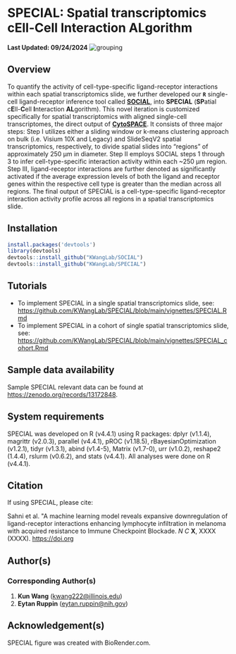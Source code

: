 # SPECIAL: Spatial transcriptomics cEll-Cell Interaction ALgorithm
**Last Updated: 09/24/2024**
<img src="https://github.com/kwangcb/IRIS/blob/main/4-Figure/figures/biorender/png/SPECIAL%20%5Bnc%20acc%5D.png" alt="grouping">

## Overview
To quantify the activity of cell-type-specific ligand-receptor interactions within each spatial transcriptomics slide, we further developed our **```R```** single-cell ligand-receptor inference tool called [**SOCIAL**](https://github.com/KWangLab/SOCIAL), into **SPECIAL** (**SP**atial c**E**ll-**C**ell **I**nteraction **AL**gorithm). This novel iteration is customized specifically for spatial transcriptomics with aligned single-cell transcriptomes, the direct output of [**CytoSPACE**](https://github.com/digitalcytometry/cytospace/tree/main). It consists of three major steps: Step I utilizes either a sliding window or k-means clustering approach on bulk (i.e. Visium 10X and Legacy) and SlideSeqV2 spatial transcriptomics, respectively, to divide spatial slides into “regions” of approximately 250 μm in diameter. Step II employs SOCIAL steps 1 through 3 to infer cell-type-specific interaction activity within each ~250 μm region. Step III, ligand-receptor interactions are further denoted as significantly activated if the average expression levels of both the ligand and receptor genes within the respective cell type is greater than the median across all regions. The final output of SPECIAL is a cell-type-specific ligand-receptor interaction activity profile across all regions in a spatial transcriptomics slide.

## Installation
```r
install.packages('devtools')
library(devtools)
devtools::install_github("KWangLab/SOCIAL")
devtools::install_github("KWangLab/SPECIAL")
```
## Tutorials
* To implement SPECIAL in a single spatial transcriptomics slide, see: https://github.com/KWangLab/SPECIAL/blob/main/vignettes/SPECIAL.Rmd
* To implement SPECIAL in a cohort of single spatial transcriptomics slide, see: https://github.com/KWangLab/SPECIAL/blob/main/vignettes/SPECIAL_cohort.Rmd

## Sample data availability
Sample SPECIAL relevant data can be found at https://zenodo.org/records/13172848.

## System requirements
SPECIAL was developed on R (v4.4.1) using R packages: dplyr (v1.1.4), magrittr (v2.0.3), parallel (v4.4.1), pROC (v1.18.5), rBayesianOptimization (v1.2.1), tidyr (v1.3.1), abind (v1.4-5), Matrix (v1.7-0),  urr (v1.0.2), reshape2 (1.4.4), rslurm (v0.6.2), and stats (v4.4.1). All analyses were done on R (v4.4.1).

## Citation
If using SPECIAL, please cite:

Sahni et al. "A machine learning model reveals expansive downregulation of ligand-receptor interactions enhancing lymphocyte infiltration in melanoma with acquired resistance to Immune Checkpoint Blockade. *N C* **X**, XXXX (XXXX). https://doi.org

## Author(s)
### Corresponding Author(s)
1. **Kun Wang** (kwang222@illinois.edu)
2. **Eytan Ruppin** (eytan.ruppin@nih.gov)

## Acknowledgement(s)
SPECIAL figure was created with BioRender.com.
